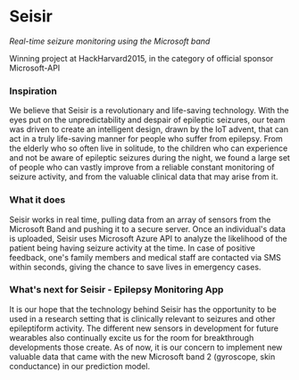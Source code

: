 # Seisir
*Real-time seizure monitoring using the Microsoft band*

Winning project at HackHarvard2015, in the category of official sponsor Microsoft-API

### Inspiration
We believe that Seisir is a revolutionary and life-saving technology. With the eyes put on the unpredictability and despair of epileptic seizures, our team  was driven to create an intelligent design, drawn by the IoT advent, that can act in a truly life-saving manner for people who suffer from epilepsy. From the elderly who so often live in solitude, to the children who can experience and not be aware of epileptic seizures during the night, we found a large set of people who can vastly improve from a reliable constant monitoring of seizure activity, and from the valuable clinical data that may arise from it.

### What it does
Seisir works in real time, pulling data from an array of sensors from the Microsoft Band and pushing it to a secure server. Once an individual's data is uploaded, Seisir uses Microsoft Azure API to analyze the likelihood of the patient being having seizure activity at the time. In case of positive feedback, one's family members and medical staff are contacted via SMS within seconds, giving the chance to save lives in emergency cases.

### What's next for Seisir - Epilepsy Monitoring App
It is our hope that the technology behind Seisir has the opportunity to be used in a research setting that is clinically relevant to seizures and other epileptiform activity. The different new sensors in development for future wearables also continually excite us for the room for breakthrough developments those create. As of now, it is our concern to implement new valuable data that came with the new Microsoft band 2 (gyroscope, skin conductance) in our prediction model.
